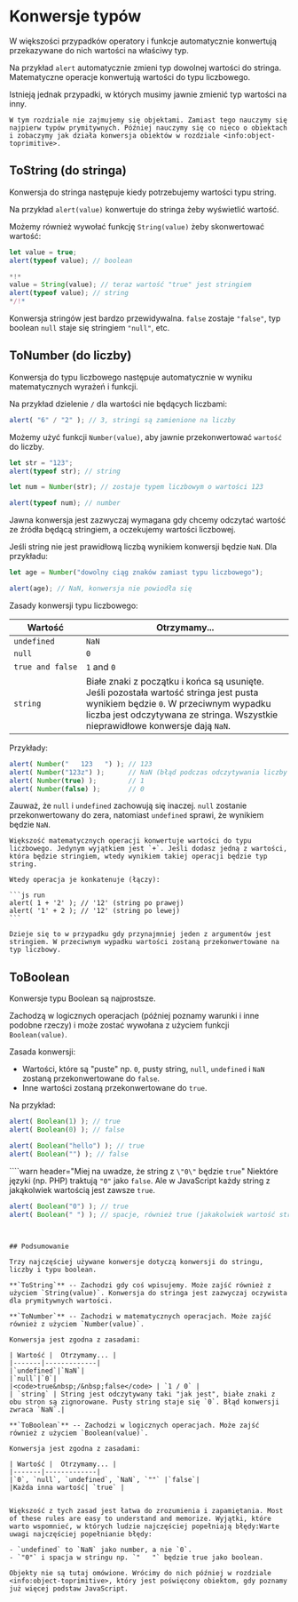 # Konwersje typów

W większości przypadków operatory i funkcje automatycznie konwertują przekazywane do nich wartości na właściwy typ. 

Na przykład `alert` automatycznie zmieni typ dowolnej wartości do stringa. Matematyczne operacje konwertują wartości do typu liczbowego.

Istnieją jednak przypadki, w których musimy jawnie zmienić typ wartości na inny. 

```smart header="Nie mówimy jeszcze o obiektach"
W tym rozdziale nie zajmujemy się objektami. Zamiast tego nauczymy się najpierw typów prymitywnych. Później nauczymy się co nieco o obiektach i zobaczymy jak działa konwersja obiektów w rozdziale <info:object-toprimitive>.
```

## ToString (do stringa)

Konwersja do stringa następuje kiedy potrzebujemy wartości typu string.

Na przykład `alert(value)` konwertuje do stringa żeby wyświetlić wartość.

Możemy również wywołać funkcję `String(value)` żeby skonwertować wartość:

```js run
let value = true;
alert(typeof value); // boolean

*!*
value = String(value); // teraz wartość "true" jest stringiem
alert(typeof value); // string
*/!*
```

Konwersja stringów jest bardzo przewidywalna. `false` zostaje `"false"`, typ boolean `null` staje się stringiem `"null"`, etc.

## ToNumber (do liczby)

Konwersja do typu liczbowego następuje automatycznie w wyniku matematycznych wyrażeń i funkcji.

Na przykład dzielenie `/` dla wartości nie będących liczbami: 

```js run
alert( "6" / "2" ); // 3, stringi są zamienione na liczby
```

Możemy użyć funkcji `Number(value)`, aby jawnie przekonwertować `wartość` do liczby. 

```js run
let str = "123";
alert(typeof str); // string

let num = Number(str); // zostaje typem liczbowym o wartości 123

alert(typeof num); // number
```

Jawna konwersja jest zazwyczaj wymagana gdy chcemy odczytać wartość ze źródła będącą stringiem, a oczekujemy wartości liczbowej.

Jeśli string nie jest prawidłową liczbą wynikiem konwersji będzie `NaN`. Dla przykładu:

```js run
let age = Number("dowolny ciąg znaków zamiast typu liczbowego");

alert(age); // NaN, konwersja nie powiodła się
```

Zasady konwersji typu liczbowego:

| Wartość |  Otrzymamy... |
|---------|-------------|
|`undefined`|`NaN`|
|`null`|`0`|
|<code>true&nbsp;and&nbsp;false</code> | `1` and `0` |
| `string` | Białe znaki z początku i końca są usunięte. Jeśli pozostała wartość stringa jest pusta wynikiem będzie `0`. W przeciwnym wypadku liczba jest odczytywana ze stringa. Wszystkie nieprawidłowe konwersje dają `NaN`. |

Przykłady:

```js run
alert( Number("   123   ") ); // 123
alert( Number("123z") );      // NaN (błąd podczas odczytywania liczby ze stringa "z")
alert( Number(true) );        // 1
alert( Number(false) );       // 0
```

Zauważ, że `null` i `undefined` zachowują się inaczej. `null` zostanie przekonwertowany do zera, natomiast `undefined` sprawi, że wynikiem będzie `NaN`.

````smart header="'+' konkatenuje stringi"
Większość matematycznych operacji konwertuje wartości do typu liczbowego. Jedynym wyjątkiem jest `+`. Jeśli dodasz jedną z wartości, która będzie stringiem, wtedy wynikiem takiej operacji będzie typ string.

Wtedy operacja je konkatenuje (łączy):

```js run
alert( 1 + '2' ); // '12' (string po prawej)
alert( '1' + 2 ); // '12' (string po lewej)
```

Dzieje się to w przypadku gdy przynajmniej jeden z argumentów jest stringiem. W przeciwnym wypadku wartości zostaną przekonwertowane na typ liczbowy.
````

## ToBoolean

Konwersje typu Boolean są najprostsze.

Zachodzą w logicznych operacjach (później poznamy warunki i inne podobne rzeczy) i może zostać wywołana z użyciem funkcji `Boolean(value)`.

Zasada konwersji:

- Wartości, które są "puste" np. `0`, pusty string, `null`, `undefined` i `NaN` zostaną przekonwertowane do `false`.
- Inne wartości zostaną przekonwertowane do `true`.

Na przykład:

```js run
alert( Boolean(1) ); // true
alert( Boolean(0) ); // false

alert( Boolean("hello") ); // true
alert( Boolean("") ); // false
```

````warn header="Miej na uwadze, że string z `\"0\"` będzie `true`"
Niektóre języki (np. PHP) traktują `"0"` jako `false`. Ale w JavaScript każdy string z jakąkolwiek wartością jest zawsze `true`.

```js run
alert( Boolean("0") ); // true
alert( Boolean(" ") ); // spacje, również true (jakakolwiek wartość stringowa jest true)
```
````


## Podsumowanie

Trzy najczęściej używane konwersje dotyczą konwersji do stringu, liczby i typu boolean.

**`ToString`** -- Zachodzi gdy coś wpisujemy. Może zajść również z użyciem `String(value)`. Konwersja do stringa jest zazwyczaj oczywista dla prymitywnych wartości.

**`ToNumber`** -- Zachodzi w matematycznych operacjach. Może zajść również z użyciem `Number(value)`.

Konwersja jest zgodna z zasadami:

| Wartość |  Otrzymamy... |
|-------|-------------|
|`undefined`|`NaN`|
|`null`|`0`|
|<code>true&nbsp;/&nbsp;false</code> | `1 / 0` |
| `string` | String jest odczytywany taki "jak jest", białe znaki z obu stron są zignorowane. Pusty string staje się `0`. Błąd konwersji zwraca `NaN`.|

**`ToBoolean`** -- Zachodzi w logicznych operacjach. Może zajść również z użyciem `Boolean(value)`.

Konwersja jest zgodna z zasadami:

| Wartość |  Otrzymamy... |
|-------|-------------|
|`0`, `null`, `undefined`, `NaN`, `""` |`false`|
|Każda inna wartość| `true` |


Większość z tych zasad jest łatwa do zrozumienia i zapamiętania. Most of these rules are easy to understand and memorize. Wyjątki, które warto wspomnieć, w których ludzie najczęściej popełniają błędy:Warte uwagi najczęściej popełnianie błędy:

- `undefined` to `NaN` jako number, a nie `0`.
- `"0"` i spacja w stringu np. `"   "` będzie true jako boolean.

Objekty nie są tutaj omówione. Wrócimy do nich później w rozdziale <info:object-toprimitive>, który jest poświęcony obiektom, gdy poznamy już więcej podstaw JavaScript.